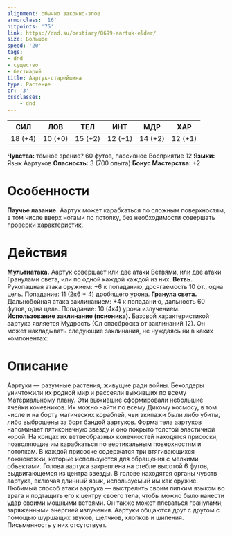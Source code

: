 ```yaml
---
alignment: обычно законно-злое
armorclass: '16'
hitpoints: '75'
link: https://dnd.su/bestiary/8699-aartuk-elder/
size: Большое
speed: '20'
tags:
- dnd
- существо
- бестиарий
title: Аартук-старейшина
type: Растение
cr: '3'
cssclasses:
    - dnd
---
```



| СИЛ | ЛОВ | ТЕЛ | ИНТ | МДР | ХАР |
|---|---|---|---|---|---|
| 18 (+4) | 10 (+0) | 15 (+2) | 12 (+1) | 14 (+2) | 12 (+1) |
**Чувства:** тёмное зрение? 60 футов, пассивное Восприятие 12
**Языки:** Язык Аартуков
**Опасность:** 3 (700 опыта)
**Бонус Мастерства:** +2


# Особенности
**Паучье лазание.** Аартук может карабкаться по сложным поверхностям, в том числе вверх ногами по потолку, без необходимости совершать проверки характеристик.


# Действия
**Мультиатака.** Аартук совершает или две атаки Ветвями, или две атаки Гранулами света, или по одной каждой каждой из них.
**Ветвь.** Рукопашная атака оружием: +6 к попаданию, досягаемость 10 фт., одна цель. Попадание: 11 (2к6 + 4) дробящего урона.
**Гранула света.** Дальнобойная атака заклинанием: +4 к попаданию, дальность 60 футов, одна цель. Попадание: 10 (4к4) урона излучением.
**Использование заклинание (псионика).** Базовой характеристикой аартука является Мудрость (Сл спасброска от заклинаний 12). Он может накладывать следующие заклинания, не нуждаясь ни в каких компонентах:


# Описание
Аартуки — разумные растения, живущие ради войны. Бехолдеры уничтожили их родной мир и рассеяли выживших по всему Материальному плану. Эти выжившие сформировали небольшие ячейки кочевников.       Их можно найти по всему Дикому космосу, в том числе и на борту магических кораблей, чьи экипажи были либо убиты, либо выброшены за борт бандой аартуков. Форма тела аартуков напоминает пятиконечную звезду и оно покрыто толстой эластичной корой. На концах их ветвеобразных конечностей находятся присоски, позволяющие им карабкаться по вертикальным поверхностям и потолкам. В каждой присоске содержатся три втягивающихся ложноножки, которые используются для обращения с мелкими объектами. Голова аартука закреплена на стебле высотой 6 футов, выдвигающемся из центра звезды. В голове находятся органы чувств аартука, включая длинный язык, используемый им как оружие. Любимый способ атаки аартука — выстрелить своим липким языком во врага и подтащить его к центру своего тела, чтобы можно было нанести удар своими мощными ветвями. Он также может плеваться гранулами, заряженными энергией излучения. Аартуки общаются друг с другом с помощью шуршащих звуков, щелчков, хлопков и шипения. Письменность у них отсутствует.